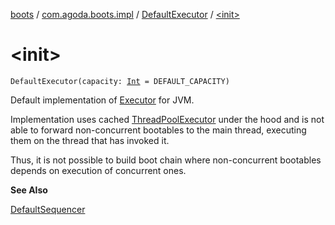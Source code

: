 [boots](../../index.md) / [com.agoda.boots.impl](../index.md) / [DefaultExecutor](index.md) / [&lt;init&gt;](./-init-.md)

# &lt;init&gt;

`DefaultExecutor(capacity: `[`Int`](https://kotlinlang.org/api/latest/jvm/stdlib/kotlin/-int/index.html)` = DEFAULT_CAPACITY)`

Default implementation of [Executor](../../com.agoda.boots/-executor/index.md) for JVM.

Implementation uses cached [ThreadPoolExecutor](http://docs.oracle.com/javase/6/docs/api/java/util/concurrent/ThreadPoolExecutor.html) under the hood and is not able
to forward non-concurrent bootables to the main thread, executing them on the thread
that has invoked it.

Thus, it is not possible to build boot chain where non-concurrent bootables depends on
execution of concurrent ones.

**See Also**

[DefaultSequencer](../-default-sequencer/index.md)

